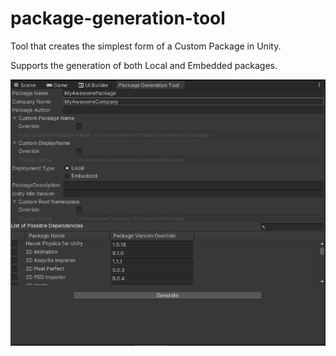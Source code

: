 # package-generation-tool
Tool that creates the simplest form of a Custom Package in Unity.

Supports the generation of both Local and Embedded packages.

![alt text](image.png)